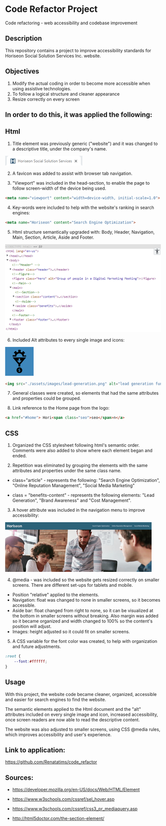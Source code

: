 # Code Refactor Project
Code refactoring - web accessibility and codebase improvement

## Description 
This repository contains a project to improve accessibility standards for Horiseon Social Solution Services Inc. website.

## Objectives
1. Modify the actual coding in order to become more accessible when using assistive technologies.
2. To follow a logical structure and cleaner appearance
3. Resize correctly on every screen


## In order to do this, it was applied the following:

## Html

1. Title element was previously generic ("website") and it was changed to a descriptive title, under the company's name. 

![Screenshot1](assets/screenshots/capture1.PNG "favicon")

2. A favicon was added to assist with browser tab navigation.

3. "Viewport" was included in the head-section, to enable the page to follow screen-width of the device being used.

````html
<meta name="viewport" content="width=device-width, initial-scale=1.0"> 

````
4. Key-words were included to help with the website's ranking in search engines:

````html
<meta name="Horiseon" content="Search Engine Optimization">
````

5. Html structure semantically upgraded with: Body, Header, Navigation, Main, Section, Article, Aside and Footer.

![Screenshot2](assets/screenshots/capture2.PNG "html structure")

6. Included Alt attributes to every single image and icons:

![Screenshot3](assets/screenshots/capture3.PNG "lead generation icon")

````html
<img src="./assets/images/lead-generation.png" alt="lead generation funnel icon">
````

7. General classes were created, so elements that had the same attributes and properties could be grouped.

8. Link reference to the Home page from the logo:

````html
<a href="#home"> Hori<span class="seo">seo</span>n</a>
````


## CSS

1. Organized the CSS stylesheet following html's semantic order. Comments were also added to show where each element began and ended.

2. Repetition was eliminated by grouping the elements with the same attributes and properties under the same class name.

- class="article" - represents the following: "Search Engine Optimization", "Online Reputation Management", "Social Media Marketing" 

- class = "benefits-content" - represents the following elements: "Lead Generation", "Brand Awareness" and "Cost Management".

3. A hover attribute was included in the navigation menu to improve accessibility:

![Screenshot5](assets/screenshots/Gif_hover.gif "Navigation hover")


4. @media - was included so the website gets resized correctly on smaller screens. There are different set-ups for tablets and mobile.

- Position "relative" applied to the elements.
- Navigation: float was changed to none in smaller screens, so it becomes accessible.
- Aside bar: float changed from right to none, so it can be visualized at the bottom in smaller screens without breaking. Also margin was added so it became organized and width changed to 100% so the content's position will adjust.
- Images: height adjusted so it could fit on smaller screens.

5. A CSS variable for the font color was created, to help with organization and future adjustments.

````css
:root {
    --font:#ffffff;
}
````

## Usage

With this project, the website code became cleaner, organized, accessible and easier for search engines to find the website. 

The semantic elements applied to the Html document and the "alt" attributes included on every single image and icon, increased accessibility, once screen readers are now able to read the descriptive content.

The website was also adjusted to smaller screens, using CSS @media rules, which improves accessibility and user's experience.


## Link to application: 
https://github.com/Renatatims/code_refactor

## Sources:

 - https://developer.mozilla.org/en-US/docs/Web/HTML/Element

 - https://www.w3schools.com/cssref/sel_hover.asp

 - https://www.w3schools.com/cssref/css3_pr_mediaquery.asp
 
 - http://html5doctor.com/the-section-element/




